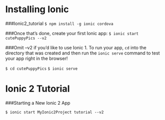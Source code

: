 # Installing Ionic

###Ionic2_tutorial
`$ npm install -g ionic cordova`

###Once that’s done, create your first Ionic app:
`$ ionic start cutePuppyPics --v2`

###Omit –v2 if you’d like to use Ionic 1. To run your app, `cd` into the directory that was created and then run the `ionic serve` command to test your app right in the browser!

`$ cd cutePuppyPics` `$ ionic serve`



# Ionic 2 Tutorial
[Ionic 2 Tutorial]:http://ionicframework.com/docs/v2/getting-started/tutorial/

###Starting a New Ionic 2 App

`$ ionic start MyIonic2Project tutorial --v2`
